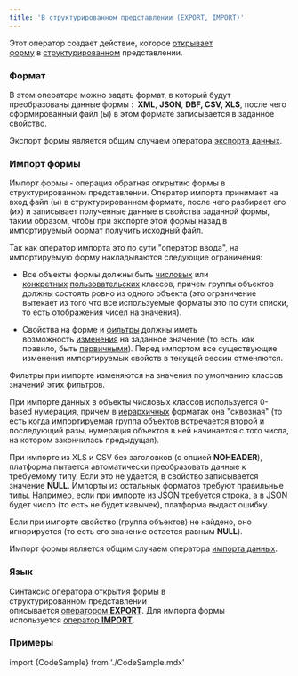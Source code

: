 ```yaml
---
title: 'В структурированном представлении (EXPORT, IMPORT)'
---
```


Этот оператор создает действие, которое [открывает форму](Открытие_формы.md) в [структурированном](Структурированное_представление.md) представлении.

### Формат

В этом операторе можно задать формат, в который будут преобразованы данные формы :  **XML**, **JSON**, **DBF, CSV, XLS**, после чего сформированный файл (ы) в этом формате записывается в заданное свойство.

Экспорт формы является общим случаем оператора [экспорта данных](Экспорт_данных_EXPORT.md).

### Импорт формы

Импорт формы - операция обратная открытию формы в структурированном представлении. Оператор импорта принимает на вход файл (ы) в структурированном формате, после чего разбирает его (их) и записывает полученные данные в свойства заданной формы, таким образом, чтобы при экспорте этой формы назад в импортируемый формат получить исходный файл.

Так как оператор импорта это по сути "оператор ввода", на импортируемую форму накладываются следующие ограничения:

-   Все объекты формы должны быть [числовых](Встроенные_классы.md#наследование) или [конкретных](Пользовательские_классы.md#абстрактные-классы) [пользовательских](Пользовательские_классы.md) классов, причем группы объектов должны состоять ровно из одного объекта (это ограничение вытекает из того что все используемые форматы это по сути списки, то есть отображения чисел на значения).

-   Свойства на форме и [фильтры](Структура_формы.md#фильтры) должны иметь возможность [изменения](Изменение_свойства_CHANGE.md) на заданное значение (то есть, как правило, быть [первичными](Первичные_свойства_DATA.md)). Перед импортом все существующие изменения импортируемых свойств в текущей сессии отменяются.

Фильтры при импорте изменяются на значения по умолчанию классов значений этих фильтров.

При импорте данных в объекты числовых классов используется 0-based нумерация, причем в [иерархичных](Структурированное_представление.md#иерархическое-представление) форматах она "сквозная" (то есть когда импортируемая группа объектов встречается второй и последующий разы, нумерация объектов в ней начинается с того числа, на котором закончилась предыдущая).

При импорте из XLS и CSV без заголовков (с опцией **NOHEADER**), платформа пытается автоматически преобразовать данные к требуемому типу. Если это не удается, в свойство записывается значение **NULL**. Импорты из остальных форматов требуют правильные типы. Например, если при импорте из JSON требуется строка, а в JSON будет число (то есть не будет кавычек), платформа выдаст ошибку.

Если при импорте свойство (группа объектов) не найдено, оно игнорируется (то есть его значение остается равным **NULL**).

Импорт формы является общим случаем оператора [импорта данных](Импорт_данных_IMPORT.md).

### Язык

Синтаксис оператора открытия формы в структурированном представлении описывается [оператором **EXPORT**](Оператор_EXPORT.md). Для импорта формы используется [оператор **IMPORT**](Оператор_IMPORT.md).

### Примеры

import {CodeSample} from './CodeSample.mdx'

<CodeSample url="https://ru-documentation.lsfusion.org/sample?file=ActionSample&block=export"/>

<CodeSample url="https://ru-documentation.lsfusion.org/sample?file=ActionSample&block=importForm"/>
